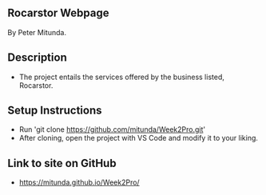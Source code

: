 ## Rocarstor Webpage
 By Peter Mitunda.
## Description
- The project entails the services offered by the business listed, Rocarstor.
## Setup Instructions
- Run 'git clone https://github.com/mitunda/Week2Pro.git'
- After cloning, open the project with VS Code and modify it to your liking.
## Link to site on GitHub 
- https://mitunda.github.io/Week2Pro/
